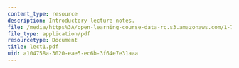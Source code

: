 ```yaml
---
content_type: resource
description: Introductory lecture notes.
file: /media/https%3A/open-learning-course-data-rc.s3.amazonaws.com/1-731-water-resource-systems-fall-2006/a104758a3020eae5ec6b3f64e7e31aaa_lect1.pdf
file_type: application/pdf
resourcetype: Document
title: lect1.pdf
uid: a104758a-3020-eae5-ec6b-3f64e7e31aaa
---
```

